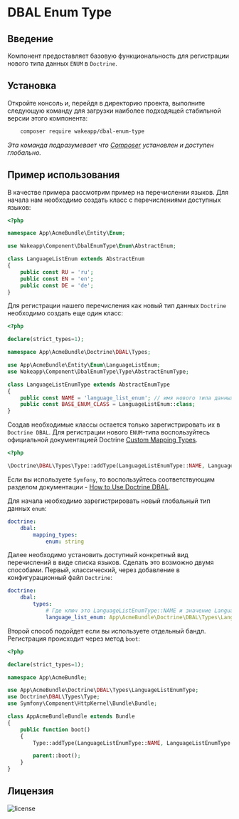 DBAL Enum Type
==============

Введение
--------

Компонент предоставляет базовую функциональность для регистрации нового типа данных `ENUM` в `Doctrine`.

Установка
---------

Откройте консоль и, перейдя в директорию проекта, выполните следующую команду для загрузки наиболее подходящей
стабильной версии этого компонента:
```bash
    composer require wakeapp/dbal-enum-type
```
*Эта команда подразумевает что [Composer](https://getcomposer.org) установлен и доступен глобально.*

Пример использования
--------------------

В качестве примера рассмотрим пример на перечислении языков. Для начала нам необходимо создать
класс с перечислениями доступных языков:

```php
<?php

namespace App\AcmeBundle\Entity\Enum;

use Wakeapp\Component\DbalEnumType\Enum\AbstractEnum;

class LanguageListEnum extends AbstractEnum
{
    public const RU = 'ru';
    public const EN = 'en';
    public const DE = 'de';
}
```

Для регистрации нашего перечисления как новый тип данных `Doctrine` необходимо создать еще один класс:

```php
<?php

declare(strict_types=1);

namespace App\AcmeBundle\Doctrine\DBAL\Types;

use App\AcmeBundle\Entity\Enum\LanguageListEnum;
use Wakeapp\Component\DbalEnumType\Type\AbstractEnumType;

class LanguageListEnumType extends AbstractEnumType
{
    public const NAME = 'language_list_enum'; // имя нового типа данных doctrine
    public const BASE_ENUM_CLASS = LanguageListEnum::class;
}
```

Создав необходимые классы остается только зарегистрировать их в `Doctrine DBAL`.
Для регистрации нового `ENUM`-типа воспользуйтесь официальной документацией Doctrine
[Custom Mapping Types](https://www.doctrine-project.org/projects/doctrine-dbal/en/current/reference/types.html#custom-mapping-types).

```php
<?php

\Doctrine\DBAL\Types\Type::addType(LanguageListEnumType::NAME, LanguageListEnumType::class);
```

Если вы используете `Symfony`, то воспользуйтесь соответствующим разделом документации -
[How to Use Doctrine DBAL](https://symfony.com/doc/current/doctrine/dbal.html).

Для начала необходимо зарегистрировать новый глобальный тип данных `enum`:

```yaml
doctrine:
    dbal:
        mapping_types:
            enum: string
```

Далее необходимо установить доступный конкретный вид перечислений в виде списка языков.
Сделать это возможно двумя способами. Первый, классический, через добавление в конфигурационный файл `Doctrine`:

```yaml
doctrine:
    dbal:
        types:
            # Где ключ это LanguageListEnumType::NAME и значение LanguageListEnumType::class
            language_list_enum: App\AcmeBundle\Doctrine\DBAL\Types\LanguageListEnumType
```

Второй способ подойдет если вы используете отдельный бандл. Регистрация происходит через метод `boot`:

```php
<?php

declare(strict_types=1);

namespace App\AcmeBundle;

use App\AcmeBundle\Doctrine\DBAL\Types\LanguageListEnumType;
use Doctrine\DBAL\Types\Type;
use Symfony\Component\HttpKernel\Bundle\Bundle;

class AppAcmeBundleBundle extends Bundle
{
    public function boot()
    {
        Type::addType(LanguageListEnumType::NAME, LanguageListEnumType::class);

        parent::boot();
    }
}

```

Лицензия
--------

![license](https://img.shields.io/badge/License-proprietary-red.svg?style=flat-square)

